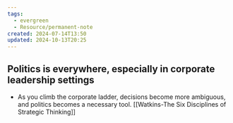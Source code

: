 ```yaml
---
tags:
  - evergreen
  - Resource/permanent-note
created: 2024-07-14T13:50
updated: 2024-10-13T20:25
---
```

## Politics is everywhere, especially in corporate leadership settings
- As you climb the corporate ladder, decisions become more ambiguous, and politics becomes a necessary tool. [[Watkins-The Six Disciplines of Strategic Thinking]]